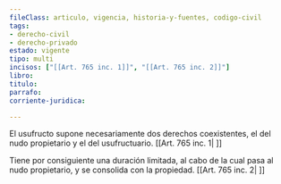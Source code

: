 ```yaml
---
fileClass: articulo, vigencia, historia-y-fuentes, codigo-civil
tags:
- derecho-civil
- derecho-privado
estado: vigente
tipo: multi
incisos: ["[[Art. 765 inc. 1]]", "[[Art. 765 inc. 2]]"]
libro:
titulo:
parrafo:
corriente-juridica:

---
```

El usufructo supone necesariamente dos derechos coexistentes, el del nudo propietario y el del usufructuario. [[Art. 765 inc. 1| ]]

Tiene por consiguiente una duración limitada, al cabo de la cual pasa al nudo propietario, y se consolida con la propiedad. [[Art. 765 inc. 2| ]]